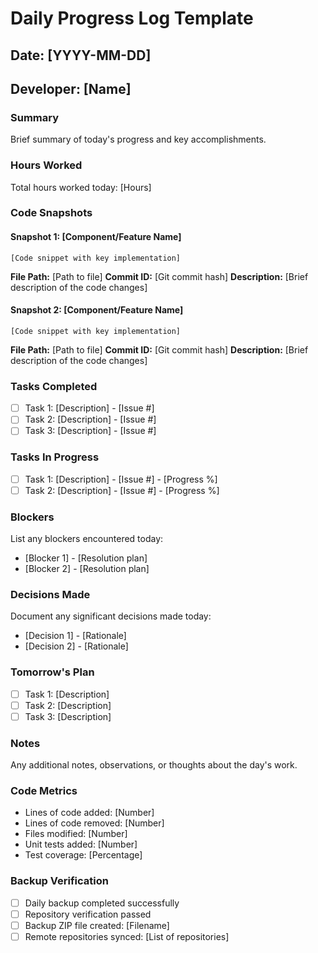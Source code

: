 # Daily Progress Log Template

## Date: [YYYY-MM-DD]
## Developer: [Name]

### Summary
Brief summary of today's progress and key accomplishments.

### Hours Worked
Total hours worked today: [Hours]

### Code Snapshots

#### Snapshot 1: [Component/Feature Name]
```
[Code snippet with key implementation]
```
**File Path:** [Path to file]
**Commit ID:** [Git commit hash]
**Description:** [Brief description of the code changes]

#### Snapshot 2: [Component/Feature Name]
```
[Code snippet with key implementation]
```
**File Path:** [Path to file]
**Commit ID:** [Git commit hash]
**Description:** [Brief description of the code changes]

### Tasks Completed
- [ ] Task 1: [Description] - [Issue #]
- [ ] Task 2: [Description] - [Issue #]
- [ ] Task 3: [Description] - [Issue #]

### Tasks In Progress
- [ ] Task 1: [Description] - [Issue #] - [Progress %]
- [ ] Task 2: [Description] - [Issue #] - [Progress %]

### Blockers
List any blockers encountered today:
- [Blocker 1] - [Resolution plan]
- [Blocker 2] - [Resolution plan]

### Decisions Made
Document any significant decisions made today:
- [Decision 1] - [Rationale]
- [Decision 2] - [Rationale]

### Tomorrow's Plan
- [ ] Task 1: [Description]
- [ ] Task 2: [Description]
- [ ] Task 3: [Description]

### Notes
Any additional notes, observations, or thoughts about the day's work.

### Code Metrics
- Lines of code added: [Number]
- Lines of code removed: [Number]
- Files modified: [Number]
- Unit tests added: [Number]
- Test coverage: [Percentage]

### Backup Verification
- [ ] Daily backup completed successfully
- [ ] Repository verification passed
- [ ] Backup ZIP file created: [Filename]
- [ ] Remote repositories synced: [List of repositories]
